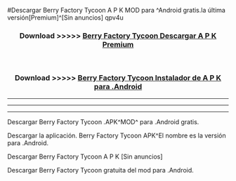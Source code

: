 #Descargar Berry Factory Tycoon  A P K MOD para ^Android gratis.la última versión[Premium]^[Sin anuncios] qpv4u



<div align="center">
<h3>Download >>>>> <a href="https://es-web.web.app/?es= ${title}">Berry Factory Tycoon  Descargar A P K Premium</a></h3><br>

<h3>Download >>>>> <a href="https://es-web.web.app/?es= ${title}">Berry Factory Tycoon  Instalador de A P K para .Android</a></h3>
</div>


----------------------------------------------------------

----------------------------------------------------------

----------------------------------------------------------

Descargar Berry Factory Tycoon  .APK^MOD^ para .Android gratis.

Descargar la aplicación. Berry Factory Tycoon  APK^El nombre es la versión para .Android.

Descargar Berry Factory Tycoon  A P K [Sin anuncios]

Descargar Berry Factory Tycoon  gratuita del mod para .Android.